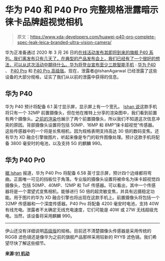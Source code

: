 # 华为 P40 和 P40 Pro 完整规格泄露暗示徕卡品牌超视觉相机

> 原文：<https://www.xda-developers.com/huawei-p40-pro-complete-spec-leak-leica-branded-ultra-vision-camera/>

华为正准备通过 2020 年 3 月 26 日的[在线活动发布其即将到来的旗舰 P40 系列。我们离发布只有几天了，在典型的产品发布会上，我们已经有了一个很好的想法，可以从这次活动中期待什么。华为将登台宣布](https://www.xda-developers.com/huawei-launch-p40-series-march-26th-amidst-projections-declining-sales/)[至少三款智能手机](https://www.xda-developers.com/huawei-p40-series-color-variants-leaked-renders/) : [华为 P40](https://www.xda-developers.com/huawei-p40-leaked-render-dual-punch-hole-front-camera-leica-triple-rear-camera/) 、 [P40 Pro](https://www.xda-developers.com/huawei-p40-pro-leaked-render-quad-cameras-curved-display/) 和 [P40 Pro 高级版](https://www.xda-developers.com/huawei-p40-pro-premium-edition-leaks/)。现在，泄露者@IshanAgarwal 已经泄露了这些设备的大部分规格，证实了我们从以前的泄露中获得的信息。

## 华为 P40

华为 P40 预计将配备 6.1 英寸显示屏，显示屏上有一个宽孔。 [Ishan 说](https://twitter.com/ishanagarwal24/status/1241407859222429696)这款手机将只有一个 32MP 前置摄像头，但在他在推特上分享的渲染图中，我们看到前置有两个摄像头。[之前的渲染](https://www.xda-developers.com/huawei-p40-leaked-render-dual-punch-hole-front-camera-leica-triple-rear-camera/)也展示了两个前置摄像头，所以我们不知道这次信息冲突的原因。背部摄像头设置将包括 50MP、16MP 和 8MP“徕卡超视觉”传感器。这些传感器中的一个将是长焦相机，因为规格表明支持高达 30 倍的数码变焦。还有华为 XD 融合引擎做图片，听起来像是专门的软件图像处理。预计这款手机将配备 3800 毫安时的电池，以及支持 5G 的麒麟 990。

## 华为 P40 Pr0

[据 Ishan](https://twitter.com/ishanagarwal24/status/1241407606893080576) 报道，华为 P40 Pro 将配备 6.58 英寸显示屏，预计四个边缘都将弯曲。正面唯一可见的挡板位于角落。专业版的摄像头设置将被命名为徕卡超视觉四摄像头，包括 50MP、40MP、12MP 和 ToF 传感器。可以看出，其中一个传感器将是一个潜望式变焦相机，能够进行 50 倍的超灵敏变焦，并具有远摄稳定功能。用于图片的华为 XD 融合引擎也将出现在这款手机上。前置摄像头将包括一个 32MP 传感器和一个深度传感器。P40 Pro 将配备 4200 毫安时电池，支持 40W 有线充电。泄露者不太确定无线充电速度，它们可能是 40W 或 27W 无线超级充电。当然，该设备将采用麒麟 990。

* * *

伊山还没有详细说明[高级版](https://www.xda-developers.com/huawei-p40-pro-premium-edition-leaks/)的规格。目前还不清楚摄像头传感器是采用传统的 RGGB 滤色镜还是像华为之前的旗舰产品那样采用较新的 RYYB 滤色镜。我们希望尽快了解这些细节。

**来源:[91 机动](https://www.91mobiles.com/hub/huawei-p40-pro-specifications-camera-features-exclusive/)**